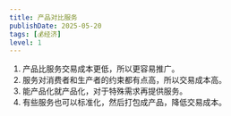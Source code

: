 ```yaml
---
title: 产品对比服务
publishDate: 2025-05-20
tags: [💰经济]
level: 1
---
```


1. 产品比服务交易成本更低，所以更容易推广。
2. 服务对消费者和生产者的约束都有点高，所以交易成本高。
3. 能产品化就产品化，对于特殊需求再提供服务。
4. 有些服务也可以标准化，然后打包成产品，降低交易成本。
